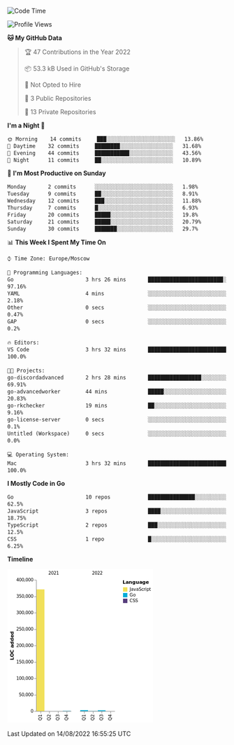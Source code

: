 <!--START_SECTION:waka-->
![Code Time](http://img.shields.io/badge/Code%20Time-400%20hrs%2041%20mins-blue)

![Profile Views](http://img.shields.io/badge/Profile%20Views-0-blue)

**🐱 My GitHub Data** 

> 🏆 47 Contributions in the Year 2022
 > 
> 📦 53.3 kB Used in GitHub's Storage 
 > 
> 🚫 Not Opted to Hire
 > 
> 📜 3 Public Repositories 
 > 
> 🔑 13 Private Repositories  
 > 
**I'm a Night 🦉** 

```text
🌞 Morning    14 commits     ███░░░░░░░░░░░░░░░░░░░░░░   13.86% 
🌆 Daytime    32 commits     ████████░░░░░░░░░░░░░░░░░   31.68% 
🌃 Evening    44 commits     ███████████░░░░░░░░░░░░░░   43.56% 
🌙 Night      11 commits     ██░░░░░░░░░░░░░░░░░░░░░░░   10.89%

```
📅 **I'm Most Productive on Sunday** 

```text
Monday       2 commits      ░░░░░░░░░░░░░░░░░░░░░░░░░   1.98% 
Tuesday      9 commits      ██░░░░░░░░░░░░░░░░░░░░░░░   8.91% 
Wednesday    12 commits     ███░░░░░░░░░░░░░░░░░░░░░░   11.88% 
Thursday     7 commits      █░░░░░░░░░░░░░░░░░░░░░░░░   6.93% 
Friday       20 commits     █████░░░░░░░░░░░░░░░░░░░░   19.8% 
Saturday     21 commits     █████░░░░░░░░░░░░░░░░░░░░   20.79% 
Sunday       30 commits     ███████░░░░░░░░░░░░░░░░░░   29.7%

```


📊 **This Week I Spent My Time On** 

```text
⌚︎ Time Zone: Europe/Moscow

💬 Programming Languages: 
Go                       3 hrs 26 mins       ████████████████████████░   97.16% 
YAML                     4 mins              ░░░░░░░░░░░░░░░░░░░░░░░░░   2.18% 
Other                    0 secs              ░░░░░░░░░░░░░░░░░░░░░░░░░   0.47% 
GAP                      0 secs              ░░░░░░░░░░░░░░░░░░░░░░░░░   0.2%

🔥 Editors: 
VS Code                  3 hrs 32 mins       █████████████████████████   100.0%

🐱‍💻 Projects: 
go-discordadvanced       2 hrs 28 mins       █████████████████░░░░░░░░   69.91% 
go-advancedworker        44 mins             █████░░░░░░░░░░░░░░░░░░░░   20.83% 
go-rkchecker             19 mins             ██░░░░░░░░░░░░░░░░░░░░░░░   9.16% 
go-license-server        0 secs              ░░░░░░░░░░░░░░░░░░░░░░░░░   0.1% 
Untitled (Workspace)     0 secs              ░░░░░░░░░░░░░░░░░░░░░░░░░   0.0%

💻 Operating System: 
Mac                      3 hrs 32 mins       █████████████████████████   100.0%

```

**I Mostly Code in Go** 

```text
Go                       10 repos            ███████████████░░░░░░░░░░   62.5% 
JavaScript               3 repos             ████░░░░░░░░░░░░░░░░░░░░░   18.75% 
TypeScript               2 repos             ███░░░░░░░░░░░░░░░░░░░░░░   12.5% 
CSS                      1 repo              █░░░░░░░░░░░░░░░░░░░░░░░░   6.25%

```


**Timeline**

![Chart not found](https://raw.githubusercontent.com/jeezft/jeezft/main/charts/bar_graph.png) 


 Last Updated on 14/08/2022 16:55:25 UTC
<!--END_SECTION:waka-->
